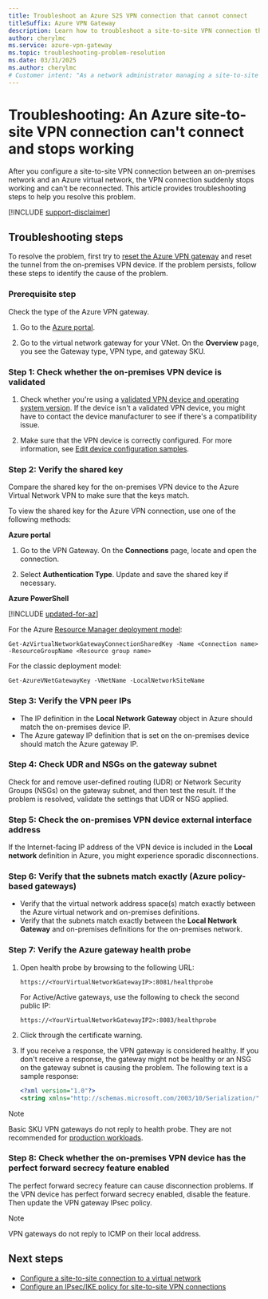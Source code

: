 ```yaml
---
title: Troubleshoot an Azure S2S VPN connection that cannot connect
titleSuffix: Azure VPN Gateway
description: Learn how to troubleshoot a site-to-site VPN connection that suddenly stops working and can't be reconnected.
author: cherylmc
ms.service: azure-vpn-gateway
ms.topic: troubleshooting-problem-resolution
ms.date: 03/31/2025
ms.author: cherylmc 
# Customer intent: "As a network administrator managing a site-to-site VPN, I want to troubleshoot connection issues effectively, so that I can restore connectivity between our on-premises network and the Azure virtual network."
---
```

# Troubleshooting: An Azure site-to-site VPN connection can't connect and stops working

After you configure a site-to-site VPN connection between an on-premises network and an Azure virtual network, the VPN connection suddenly stops working and can't be reconnected. This article provides troubleshooting steps to help you resolve this problem.

[!INCLUDE [support-disclaimer](~/reusable-content/ce-skilling/azure/includes/support-disclaimer.md)]

## Troubleshooting steps

To resolve the problem, first try to [reset the Azure VPN gateway](./reset-gateway.md) and reset the tunnel from the on-premises VPN device. If the problem persists, follow these steps to identify the cause of the problem.

### Prerequisite step

Check the type of the Azure VPN gateway.

1. Go to the [Azure portal](https://portal.azure.com).

1. Go to the virtual network gateway for your VNet. On the **Overview** page, you see the Gateway type, VPN type, and gateway SKU.

### Step 1: Check whether the on-premises VPN device is validated

1. Check whether you're using a [validated VPN device and operating system version](vpn-gateway-about-vpn-devices.md#devicetable). If the device isn't a validated VPN device, you might have to contact the device manufacturer to see if there's a compatibility issue.

2. Make sure that the VPN device is correctly configured. For more information, see [Edit device configuration samples](vpn-gateway-about-vpn-devices.md#editing).

### Step 2: Verify the shared key

Compare the shared key for the on-premises VPN device to the Azure Virtual Network VPN to make sure that the keys match. 

To view the shared key for the Azure VPN connection, use one of the following methods:

**Azure portal**

1. Go to the VPN Gateway. On the **Connections** page, locate and open the connection.

1. Select **Authentication Type**. Update and save the shared key if necessary.

**Azure PowerShell**

[!INCLUDE [updated-for-az](~/reusable-content/ce-skilling/azure/includes/updated-for-az.md)]

For the Azure [Resource Manager deployment model](../azure-resource-manager/management/deployment-models.md):

```azurepowershell
Get-AzVirtualNetworkGatewayConnectionSharedKey -Name <Connection name> -ResourceGroupName <Resource group name>
```

For the classic deployment model:

```azurepowershell
Get-AzureVNetGatewayKey -VNetName -LocalNetworkSiteName
```

### Step 3: Verify the VPN peer IPs

-	The IP definition in the **Local Network Gateway** object in Azure should match the on-premises device IP.
-	The Azure gateway IP definition that is set on the on-premises device should match the Azure gateway IP.

### Step 4: Check UDR and NSGs on the gateway subnet

Check for and remove user-defined routing (UDR) or Network Security Groups (NSGs) on the gateway subnet, and then test the result. If the problem is resolved, validate the settings that UDR or NSG applied.

### Step 5: Check the on-premises VPN device external interface address

If the Internet-facing IP address of the VPN device is included in the **Local network** definition in Azure, you might experience sporadic disconnections.

### Step 6: Verify that the subnets match exactly (Azure policy-based gateways)

-	Verify that the virtual network address space(s) match exactly between the Azure virtual network and on-premises definitions.
-	Verify that the subnets match exactly between the **Local Network Gateway** and on-premises definitions for the on-premises network.

### Step 7: Verify the Azure gateway health probe

1. Open health probe by browsing to the following URL:

    `https://<YourVirtualNetworkGatewayIP>:8081/healthprobe`

    For Active/Active gateways, use the following to check the second public IP:<br>

    `https://<YourVirtualNetworkGatewayIP2>:8083/healthprobe`

2. Click through the certificate warning.
3. If you receive a response, the VPN gateway is considered healthy. If you don't receive a response, the gateway might not be healthy or an NSG on the gateway subnet is causing the problem. The following text is a sample response:

    ```xml
    <?xml version="1.0"?>
    <string xmlns="http://schemas.microsoft.com/2003/10/Serialization/">Primary Instance: GatewayTenantWorker_IN_1 GatewayTenantVersion: 14.7.24.6</string>
    ```

> [!NOTE]
> Basic SKU VPN gateways do not reply to health probe.
> They are not recommended for [production workloads](about-gateway-skus.md#workloads).

### Step 8: Check whether the on-premises VPN device has the perfect forward secrecy feature enabled

The perfect forward secrecy feature can cause disconnection problems. If the VPN device has perfect forward secrecy enabled, disable the feature. Then update the VPN gateway IPsec policy.

> [!NOTE]
> VPN gateways do not reply to ICMP on their local address.
## Next steps

-	[Configure a site-to-site connection to a virtual network](./tutorial-site-to-site-portal.md)
-	[Configure an IPsec/IKE policy for site-to-site VPN connections](vpn-gateway-ipsecikepolicy-rm-powershell.md)
